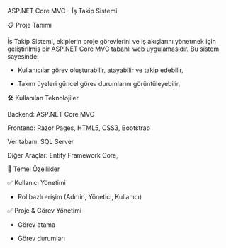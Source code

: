 ASP.NET Core MVC - İş Takip Sistemi

📋 Proje Tanımı

İş Takip Sistemi, ekiplerin proje görevlerini ve iş akışlarını yönetmek için geliştirilmiş bir ASP.NET Core MVC tabanlı web uygulamasıdır. Bu sistem sayesinde:

- Kullanıcılar görev oluşturabilir, atayabilir ve takip edebilir,

- Takım üyeleri güncel görev durumlarını görüntüleyebilir,

🛠 Kullanılan Teknolojiler

Backend: ASP.NET Core MVC

Frontend: Razor Pages, HTML5, CSS3, Bootstrap

Veritabanı: SQL Server 

Diğer Araçlar: Entity Framework Core,

🎯 Temel Özellikler

✅ Kullanıcı Yönetimi

- Rol bazlı erişim (Admin, Yönetici, Kullanıcı)

✅ Proje & Görev Yönetimi

- Görev atama

- Görev durumları
